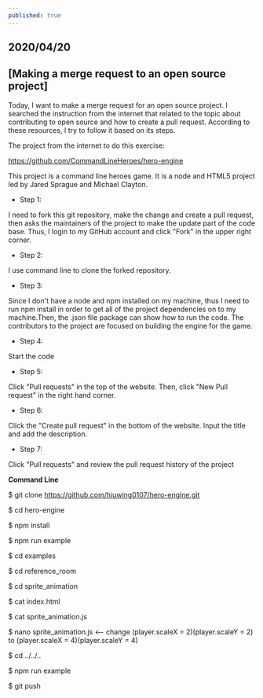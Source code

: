 ```yaml
---
published: true
---
```

## 2020/04/20 
## [Making a merge request to an open source project] 

Today, I want to make a merge request for an open source project. I searched the instruction from the internet that related to the topic about contributing to open source and how to create a pull request. According to these resources, I try to follow it based on its steps. 

The project from the internet to do this exercise:

https://github.com/CommandLineHeroes/hero-engine

This project is a command line heroes game. It is a node and HTML5 project led by Jared Sprague and Michael Clayton.

- Step 1:

I need to fork this git repository, make the change and create a pull request, then asks the maintainers of the project to make the update part of the code base. Thus, I login to my GitHub account and click "Fork" in the upper right corner.

- Step 2:

I use command line to clone the forked repository.

- Step 3:

Since I don't have a node and npm installed on my machine, thus I need to run npm install in order to get all of the project dependencies on to my machine.Then, the .json file package can show how to run the code. The contributors to the project are focused on building the engine for the game.

- Step 4:

Start the code

- Step 5:

Click "Pull requests" in the top of the website. Then, click "New Pull request" in the right hand corner.

- Step 6:

Click the "Create pull request" in the bottom of the website. Input the title and add the description.

- Step 7:

Click "Pull requests" and review the pull request history of the project


  
**Command Line**

$ git clone https://github.com/hiuwing0107/hero-engine.git

$ cd hero-engine

$ npm install

$ npm run example

$ cd examples

$ cd reference_room

$ cd sprite_animation

$ cat index.html

$ cat sprite_animation.js

$ nano sprite_animation.js   <-- change (player.scaleX = 2)(player.scaleY = 2) to 
                                 (player.scaleX = 4)(player.scaleY = 4)
                                 
$ cd ../../..

$ npm run example

$ git push
